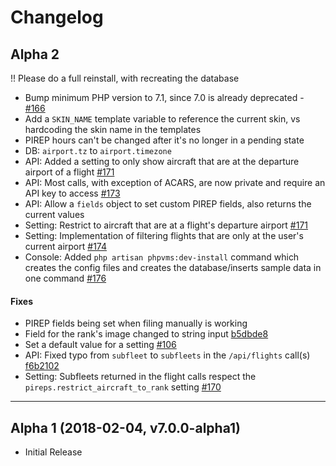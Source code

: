 # Changelog
## Alpha 2

!! Please do a full reinstall, with recreating the database

- Bump minimum PHP version to 7.1, since 7.0 is already deprecated - [#166](https://github.com/nabeelio/phpvms/issues/166)
- Add a `SKIN_NAME` template variable to reference the current skin, vs hardcoding the skin name in the templates
- PIREP hours can't be changed after it's no longer in a pending state
- DB: `airport.tz` to `airport.timezone`
- API: Added a setting to only show aircraft that are at the departure airport of a flight [#171](https://github.com/nabeelio/phpvms/issues/171)
- API: Most calls, with exception of ACARS, are now private and require an API key to access [#173](https://github.com/nabeelio/phpvms/issues/173)
- API: Allow a `fields` object to set custom PIREP fields, also returns the current values
- Setting: Restrict to aircraft that are at a flight's departure airport [#171](https://github.com/nabeelio/phpvms/issues/171)
- Setting: Implementation of filtering flights that are only at the user's current airport [#174](https://github.com/nabeelio/phpvms/issues/174)
- Console: Added `php artisan phpvms:dev-install` command which creates the config files and creates the database/inserts sample data in one command [#176](https://github.com/nabeelio/phpvms/issues/176)

#### Fixes

- PIREP fields being set when filing manually is working
- Field for the rank's image changed to string input [b5dbde8](https://github.com/nabeelio/phpvms/commit/b5dbde84c4c786799f474117381b8227642f0777)
- Set a default value for a setting [#106](https://github.com/nabeelio/phpvms/issues/106)
- API: Fixed typo from `subfleet` to `subfleets` in the `/api/flights` call(s) [f6b2102](https://github.com/nabeelio/phpvms/commit/f6b2102e4827da6177eb4eee0c3ce0d38eb78ce3)
- Setting: Subfleets returned in the flight calls respect the `pireps.restrict_aircraft_to_rank` setting [#170](https://github.com/nabeelio/phpvms/issues/170)

***

## Alpha 1 (2018-02-04, v7.0.0-alpha1)

- Initial Release
